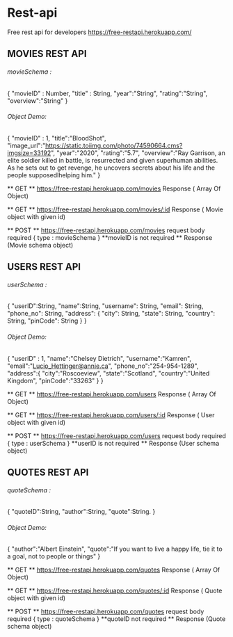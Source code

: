 # Rest-api
Free rest api for developers
https://free-restapi.herokuapp.com/

## MOVIES REST API
###### movieSchema : 
{
    "movieID" : Number,
    "title" : String,
    "year":"String",
    "rating":"String",
    "overview":"String"
}
###### Object Demo:
{
    "movieID" : 1,
    "title":"BloodShot",
    "image_url":"https://static.toiimg.com/photo/74590664.cms?imgsize=33192",
    "year":"2020",
    "rating":"5.7",
    "overview":"Ray Garrison, an elite soldier killed in battle, is resurrected and given superhuman       abilities. As  he sets out to get revenge, he uncovers secrets about his life and the people supposedlhelping him."
}

 ** GET **   https://free-restapi.herokuapp.com/movies
 Response ( Array Of Object)

 ** GET **   https://free-restapi.herokuapp.com/movies/:id
 Response ( Movie object with given id)

** POST **     https://free-restapi.herokuapp.com/movies
 request body required { type : movieSchema }  **movieID is not required **
 Response (Movie schema object)



## USERS REST API
###### userSchema : 
{
    "userID":String, 
    "name":String,
    "username": String,
    "email": String,
    "phone_no": String,
    "address": {
        "city": String,
        "state": String,
        "country": String,
        "pinCode": String
    }
}
###### Object Demo:
{
    "userID" : 1,
    "name":"Chelsey Dietrich",
    "username":"Kamren",
    "email":"Lucio_Hettinger@annie.ca",
    "phone_no":"254-954-1289",
    "address":{
        "city":"Roscoeview",
        "state":"Scotland",
        "country":"United Kingdom",
        "pinCode":"33263"
    }
}

** GET **   https://free-restapi.herokuapp.com/users
 Response ( Array Of Object)

** GET **   https://free-restapi.herokuapp.com/users/:id
 Response ( User object with given id)

 ** POST **     https://free-restapi.herokuapp.com/users
 request body required { type : userSchema } **userID is not required **
 Response (User schema object)


## QUOTES REST API
###### quoteSchema : 
{
    "quoteID":String,
    "author":String,
    "quote":String.
}
###### Object Demo:
{
    "author":"Albert Einstein",
    "quote":"If you want to live a happy life, tie it to a goal, not to people or things"
}

** GET **   https://free-restapi.herokuapp.com/quotes
 Response ( Array Of Object)

** GET **   https://free-restapi.herokuapp.com/quotes/:id
 Response ( Quote object with given id)

 ** POST **     https://free-restapi.herokuapp.com/quotes
 request body required { type : quoteSchema } **quoteID not required **
 Response (Quote schema object)

